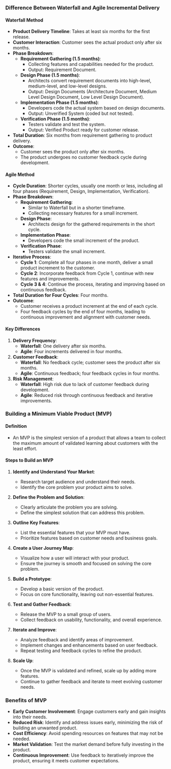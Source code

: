 ### Difference Between Waterfall and Agile Incremental Delivery

#### Waterfall Method
- **Product Delivery Timeline**: Takes at least six months for the first release.
- **Customer Interaction**: Customer sees the actual product only after six months.
- **Phase Breakdown**:
  - **Requirement Gathering (1.5 months)**:
    - Collecting features and capabilities needed for the product.
    - Output: Requirement Document.
  - **Design Phase (1.5 months)**:
    - Architects convert requirement documents into high-level, medium-level, and low-level designs.
    - Output: Design Documents (Architecture Document, Medium Level Design Document, Low Level Design Document).
  - **Implementation Phase (1.5 months)**:
    - Developers code the actual system based on design documents.
    - Output: Unverified System (coded but not tested).
  - **Verification Phase (1.5 months)**:
    - Testers validate and test the system.
    - Output: Verified Product ready for customer release.
- **Total Duration**: Six months from requirement gathering to product delivery.
- **Outcome**:
  - Customer sees the product only after six months.
  - The product undergoes no customer feedback cycle during development.

#### Agile Method
- **Cycle Duration**: Shorter cycles, usually one month or less, including all four phases (Requirement, Design, Implementation, Verification).
- **Phase Breakdown**:
  - **Requirement Gathering**: 
    - Similar to Waterfall but in a shorter timeframe.
    - Collecting necessary features for a small increment.
  - **Design Phase**:
    - Architects design for the gathered requirements in the short cycle.
  - **Implementation Phase**:
    - Developers code the small increment of the product.
  - **Verification Phase**:
    - Testers validate the small increment.
- **Iterative Process**:
  - **Cycle 1**: Complete all four phases in one month, deliver a small product increment to the customer.
  - **Cycle 2**: Incorporate feedback from Cycle 1, continue with new features and improvements.
  - **Cycle 3 & 4**: Continue the process, iterating and improving based on continuous feedback.
- **Total Duration for Four Cycles**: Four months.
- **Outcome**:
  - Customer receives a product increment at the end of each cycle.
  - Four feedback cycles by the end of four months, leading to continuous improvement and alignment with customer needs.

#### Key Differences
1. **Delivery Frequency**:
   - **Waterfall**: One delivery after six months.
   - **Agile**: Four increments delivered in four months.
2. **Customer Feedback**:
   - **Waterfall**: No feedback cycle; customer sees the product after six months.
   - **Agile**: Continuous feedback; four feedback cycles in four months.
3. **Risk Management**:
   - **Waterfall**: High risk due to lack of customer feedback during development.
   - **Agile**: Reduced risk through continuous feedback and iterative improvements.

### Building a Minimum Viable Product (MVP)

#### Definition
- An MVP is the simplest version of a product that allows a team to collect the maximum amount of validated learning about customers with the least effort.

#### Steps to Build an MVP
1. **Identify and Understand Your Market**:
   - Research target audience and understand their needs.
   - Identify the core problem your product aims to solve.
   
2. **Define the Problem and Solution**:
   - Clearly articulate the problem you are solving.
   - Define the simplest solution that can address this problem.

3. **Outline Key Features**:
   - List the essential features that your MVP must have.
   - Prioritize features based on customer needs and business goals.

4. **Create a User Journey Map**:
   - Visualize how a user will interact with your product.
   - Ensure the journey is smooth and focused on solving the core problem.

5. **Build a Prototype**:
   - Develop a basic version of the product.
   - Focus on core functionality, leaving out non-essential features.

6. **Test and Gather Feedback**:
   - Release the MVP to a small group of users.
   - Collect feedback on usability, functionality, and overall experience.

7. **Iterate and Improve**:
   - Analyze feedback and identify areas of improvement.
   - Implement changes and enhancements based on user feedback.
   - Repeat testing and feedback cycles to refine the product.

8. **Scale Up**:
   - Once the MVP is validated and refined, scale up by adding more features.
   - Continue to gather feedback and iterate to meet evolving customer needs.

### Benefits of MVP
- **Early Customer Involvement**: Engage customers early and gain insights into their needs.
- **Reduced Risk**: Identify and address issues early, minimizing the risk of building an unwanted product.
- **Cost Efficiency**: Avoid spending resources on features that may not be needed.
- **Market Validation**: Test the market demand before fully investing in the product.
- **Continuous Improvement**: Use feedback to iteratively improve the product, ensuring it meets customer expectations.

